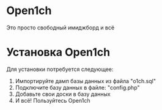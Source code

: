<h1>Open1ch</h1>
<p>Это просто свободный имиджборд и всё</p>
<h1>Установка Open1ch</h1>
<p>Для установки потребуется следующее: </p>
<ol>
  <li>Импортируйте дамп базы данных из файла "o1ch.sql"</li>
  <li>Подключите базу данных в файле: "config.php"</li>
  <li>Добавьте свои доски в базу данных</li>
  <li>И всё! Пользуйтесь Open1ch</li>
</ol>
